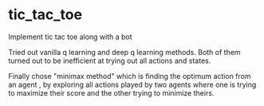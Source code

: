 # tic_tac_toe
Implement tic tac toe along with a bot

Tried out vanilla q learning and deep q learning methods. Both of them turned out to be inefficient at trying out all actions and states.

Finally chose "minimax method" which is finding the optimum action from an agent , by exploring  all actions played by two agents where one is trying to maximize their score and the other trying to minimize theirs.